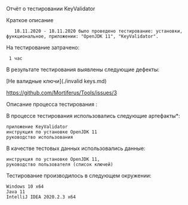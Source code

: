 Отчёт о тестировании KeyValidator

Краткое описание

       18.11.2020 - 18.11.2020 было проведено тестирование: установки, функциональное, приложении: "OpenJDK 11", "KeyValidator".

На тестирование затрачено: 
     
     1 час

В результате тестирования выявлены следующие дефекты:

  [Не валидные ключи](./invalid keys.md)
  
  https://github.com/Mortiferus/Tools/issues/3
  

Описание процесса тестирования :

В процессе тестирования использовались следующие артефакты*:

    приложение KeyValidator
    инструкция по установке OpenJDK 11
    руководство использования

В качестве тестовых данных использовались данные:

    инструкция по установке OpenJDK 11,
    руководство пользователя (список ключей)

Тестирование производилось в следующем окружении:

    Windows 10 x64
    Java 11
    IntelliJ IDEA 2020.2.3 x64
